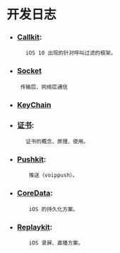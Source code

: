 # 开发日志

* ### [Callkit](call-k-i-t.md):


```
      iOS 10 出现的针对呼叫过滤的框架。
```

* ### [Socket](socket.md)

  ```
   传输层、网络层通信
  ```

* ### [KeyChain](KeyChain.md)

* ### [证书](证书.md):


```
      证书的概念、原理、使用。
```

* ### [Pushkit](push.md):


```
       推送（voippush）。
```

* ### [CoreData](coredata.md):


```
       iOS 的持久化方案。
```

* ### [Replaykit](relaykit.md):


```
       iOS 录屏、直播方案。
```

